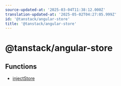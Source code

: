 ```yaml
---
source-updated-at: '2025-03-04T11:38:12.000Z'
translation-updated-at: '2025-05-02T04:27:05.999Z'
id: '@tanstack/angular-store'
title: '@tanstack/angular-store'
---
```


<!-- DO NOT EDIT: this page is autogenerated from the type comments -->

# @tanstack/angular-store

## Functions

- [injectStore](functions/injectstore.md)
